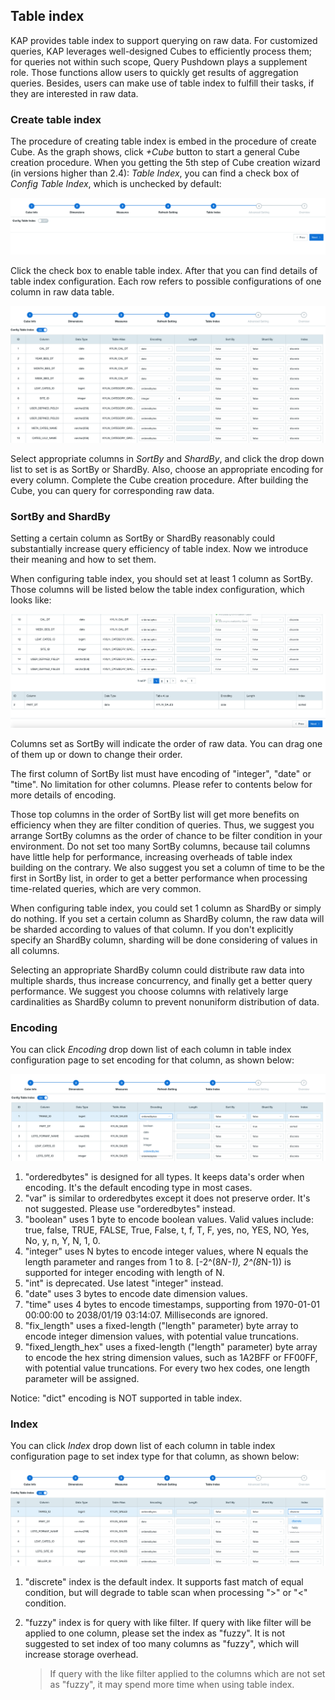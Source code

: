 ## Table index

KAP provides table index to support querying on raw data. For customized queries, KAP leverages well-designed Cubes to efficiently process them; for queries not within such scope, Query Pushdown plays a supplement role. Those functions allow users to quickly get results of aggregation queries. Besides, users can make use of table index to fulfill their tasks, if they are interested in raw data. 

### Create table index

The procedure of creating table index is embed in the procedure of create Cube. As the graph shows, click *+Cube* button to start a general Cube creation procedure. When you getting the 5th step of Cube creation wizard (in versions higher than 2.4): *Table Index*, you can find a check box of *Config Table Index*, which is unchecked by default: 

![](images/table_index/table_index_disable.png)

Click the check box to enable table index. After that you can find details of table index configuration. Each row refers to possible configurations of one column in raw data table. 

![](images/table_index/table_index_enable.png)

Select appropriate columns in *SortBy* and *ShardBy*, and click the drop down list to set is as SortBy or ShardBy. Also, choose an appropriate encoding for every column. Complete the Cube creation procedure. After building the Cube, you can query for corresponding raw data. 

### SortBy and ShardBy

Setting a certain column as SortBy or ShardBy reasonably could substantially increase query efficiency of table index. Now we introduce their meaning and how to set them. 

When configuring table index, you should set at least 1 column as SortBy. Those columns will be listed below the table index configuration, which looks like: 

![](images/table_index/table_index_sortby.png)

Columns set as SortBy will indicate the order of raw data. You can drag one of them up or down to change their order. 

The first column of SortBy list must have encoding of "integer", "date" or "time". No limitation for other columns. Please refer to contents below for more details of encoding. 

Those top columns in the order of SortBy list will get more benefits on efficiency when they are filter condition of queries. Thus, we suggest you arrange SortBy columns as the order of chance to be filter condition in your environment. Do not set too many SortBy columns, because tail columns have little help for performance, increasing overheads of table index building on the contrary. We also suggest you set a column of time to be the first in SortBy list, in order to get a better performance when processing time-related queries, which are very common. 

When configuring table index, you could set 1 column as ShardBy or simply do nothing. If you set a certain column as ShardBy column, the raw data will be sharded according to values of that column. If you don't explicitly specify an ShardBy column, sharding will be done considering of values in all columns. 

Selecting an appropriate ShardBy column could distribute raw data into multiple shards, thus increase concurrency, and finally get a better query performance. We suggest you choose columns with relatively large cardinalities as ShardBy column to prevent nonuniform distribution of data. 

### Encoding

You can click *Encoding* drop down list of each column in table index configuration page to set encoding for that column, as shown below: 

![](images/table_index/table_index_encode.png)


1. "orderedbytes" is designed for all types. It keeps data's order when encoding. It's the default encoding type in most cases.
2. "var" is similar to orderedbytes except it does not preserve order. It's not suggested. Please use "orderedbytes" instead.
3. "boolean" uses 1 byte to encode boolean values. Valid values include: true, false, TRUE, FALSE, True, False, t, f, T, F, yes, no, YES, NO, Yes, No, y, n, Y, N, 1, 0. 
4. "integer" uses N bytes to encode integer values, where N equals the length parameter and ranges from 1 to 8. [-2^(8*N-1), 2^(8*N-1)) is supported for integer encoding with length of N. 
5. "int" is deprecated. Use latest "integer" instead. 
6. "date" uses 3 bytes to encode date dimension values. 
7. "time" uses 4 bytes to encode timestamps, supporting from 1970-01-01 00:00:00 to 2038/01/19 03:14:07. Milliseconds are ignored. 
8. "fix_length" uses a fixed-length ("length" parameter) byte array to encode integer dimension values, with potential value truncations. 
9. "fixed_length_hex" uses a fixed-length ("length" parameter) byte array to encode the hex string dimension values, such as 1A2BFF or FF00FF, with potential value truncations. For every two hex codes, one length parameter will be assigned. 

Notice: "dict" encoding is NOT supported in table index.

### Index

You can click *Index* drop down list of each column in table index configuration page to set index type for that column, as shown below: 

![](images/table_index/table_index_index.png)

1. "discrete" index is the default index. It supports fast match of equal condition, but will degrade to table scan when processing ">" or "<" condition. 

2. "fuzzy" index is for query with like filter. If query with like filter will be applied to one column, please set the index as "fuzzy". It is not suggested to set index of too many columns as "fuzzy", which will increase storage overhead. 

   > If query with the like filter applied to the columns which are not set as "fuzzy", it may spend more time when using table index.
